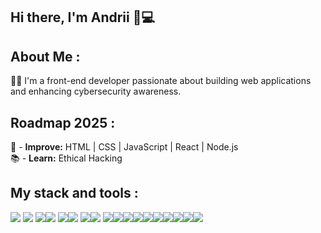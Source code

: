 ## Hi there, I'm Andrii 👋💻

## About Me :
👨‍💻 I'm a front-end developer passionate about building web applications and enhancing cybersecurity awareness.

## Roadmap 2025 :
📌 - **Improve:** HTML | CSS | JavaScript | React | Node.js  
📚 - **Learn:** Ethical Hacking 

## My stack and tools :
<img src="https://img.shields.io/badge/HTML5-orange?style=for-the-badge&logo=html5&logoColor=white"> <img src="https://img.shields.io/badge/CSS3-blue?style=for-the-badge&logo=css3&logoColor=white">
<img src="https://img.shields.io/badge/JavaScript-yellow?style=for-the-badge&logo=javascript&logoColor=black"><img src="https://img.shields.io/badge/TypeScript-blue?style=for-the-badge&logo=typescript&logoColor=white">
<img src="https://img.shields.io/badge/React-282c34?style=for-the-badge&logo=react&logoColor=61dafb"><img src="https://img.shields.io/badge/Node.js-43853D?style=for-the-badge&logo=node.js&logoColor=white">
<img src="https://img.shields.io/badge/MongoDB-4EA94B?style=for-the-badge&logo=mongodb&logoColor=white"><img src="https://img.shields.io/badge/GitHub-181717?style=for-the-badge&logo=github&logoColor=white">
<img src="https://img.shields.io/badge/Figma-282c34?style=for-the-badge&logo=figma&logoColor=white"><img src="https://img.shields.io/badge/ParrotOS_Linux-blue?style=for-the-badge&logo=kalilinux&logoColor=white"><img src="https://img.shields.io/badge/Metasploit-0096FF?style=for-the-badge&logo=metasploit&logoColor=white"><img src="https://img.shields.io/badge/Nmap-4682B4?style=for-the-badge&logo=nmap&logoColor=white"><img src="https://img.shields.io/badge/Wireshark-1679A7?style=for-the-badge&logo=wireshark&logoColor=white"><img src="https://img.shields.io/badge/Aircrack--ng-gray?style=for-the-badge&logo=wifi&logoColor=white"><img src="https://img.shields.io/badge/Tor-Brown?style=for-the-badge&logo=torbrowser&logoColor=white"><img src="https://img.shields.io/badge/SQLmap-FFD700?style=for-the-badge&logo=sqlite&logoColor=black"><img src="https://img.shields.io/badge/John_the_Ripper-darkred?style=for-the-badge&logo=linux&logoColor=white"><img src="https://img.shields.io/badge/Hydra-darkgreen?style=for-the-badge&logo=linux&logoColor=white">   
